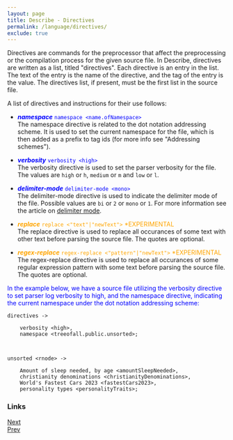 ```yaml
---
layout: page
title: Describe - Directives
permalink: /language/directives/
exclude: true
---
```

Directives are commands for the preprocessor that affect the preprocessing or the compilation process for the given source file. In Describe, directives are written as a list, titled "directives". Each directive is an entry in the list. The text of the entry is the name of the directive, and the tag of the entry is the value. The directives list, if present, must be the first list in the source file.

A list of directives and instructions for their use follows:

* <span style="color:blue">**_namespace_** ```namespace <name.ofNamespace>```</span><br>
The namespace directive is related to the dot notation addressing scheme. It is used to set the current namespace for the file, which is then added as a prefix to tag ids (for more info see "Addressing schemes").

* <span style="color:blue">**_verbosity_** ```verbosity <high>```</span><br>
The verbosity directive is used to set the parser verbosity for the file. The values are ```high``` or ```h```, ```medium``` or ```m``` and ```low``` or ```l```.

* <span style="color:blue">**_delimiter-mode_** ```delimiter-mode <mono>```</span><br>
The delimiter-mode directive is used to indicate the delimiter mode of the file. Possible values are ```bi``` or ```2``` or ```mono``` or ```1```. For more information see the article on [delimiter mode](/DescribeDocumentation/language/delimiter-mode).

* <span style="color:orange">**_replace_** ```replace <"text"|"newText">``` *EXPERIMENTAL</span><br>
The replace directive is used to replace all occurances of some text with other text before parsing the source file. The quotes are optional.

* <span style="color:orange">**_regex-replace_** ```regex-replace <"pattern"|"newText">``` *EXPERIMENTAL</span><br>
The regex-replace directive is used to replace all occurances of some regular expression pattern with some text before parsing the source file. The quotes are optional.

<span style="color:blue">In the example below, we have a source file utilizing the verbosity directive to set parser log verbosity to high, and the namespace directive, indicating the current namespace under the dot notation addressing scheme:</span>
```
directives -> 

	verbosity <high>,
	namespace <treeofall.public.unsorted>;



unsorted <rnode> ->

	Amount of sleep needed, by age <amountSleepNeeded>,
	christianity denominations <christianityDenominations>,
	World's Fastest Cars 2023 <fastestCars2023>,
	personality types <personalityTraits>;
```

### Links
[Next](/DescribeDocumentation/language/dot-notation)<br>
[Prev](/DescribeDocumentation/language/tagging)
